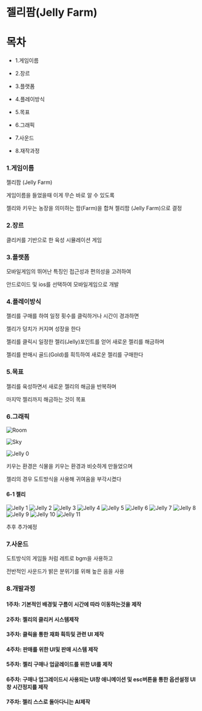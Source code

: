 # 젤리팜(Jelly Farm)



# 목차
- 1.게임이름

- 2.장르

- 3.플랫폼

- 4.플레이방식

- 5.목표

- 6.그래픽

- 7.사운드

- 8.재작과정

### 1.게임이름

젤리팜 (Jelly Farm)

게임이름을 들었을때 이게 무슨 바로 알 수 있도록

젤리와 키우는 농장을 의미하는 팜(Farm)을 합쳐 젤리팜 (Jelly Farm)으로 결정

### 2.장르

클리커를 기반으로 한 육성 시뮬레이션 게임

### 3.플랫폼

모바일게임의 뛰어난 특징인 접근성과 편의성을 고려하여

안드로이드 및 ios를 선택하여 모바일게임으로 개발

### 4.플레이방식

젤리를 구매를 하여 일정 횟수를 클릭하거나 시간이 경과하면

젤리가 덩치가 커지며 성장을 한다

젤리를 클릭시 일정한 젤리(Jelly)포인트를 얻어 새로운 젤리를 해금하며

젤리를 판매시 골드(Gold)를 흭득하여 새로운 젤리를 구매한다

### 5.목표

젤리를 육성하면서 새로운 젤리의 해금을 반복하며

마지막 젤리까지 해금하는 것이 목표

### 6.그래픽


![Room](https://user-images.githubusercontent.com/70842040/158149703-de1d7d7c-aa02-4106-a2db-2ba03278d406.png)

![Sky](https://user-images.githubusercontent.com/70842040/158149742-5360dfda-3690-487f-aaba-245e62e8fe8a.png)

![Jelly 0](https://user-images.githubusercontent.com/70842040/158149777-413c3cd8-01b0-4e80-9914-fba5eeafe1f8.png)

키우는 환경은 식물을 키우는 환경과 비슷하게 만들었으며

젤리의 경우 도트방식을 사용해 귀여움을 부각시켰다

#### 6-1 젤리
![Jelly 1](https://user-images.githubusercontent.com/70842040/163918895-55b9c875-d3a6-45a2-927f-242083a27cb6.png)
![Jelly 2](https://user-images.githubusercontent.com/70842040/163918914-b368d407-a069-485f-ae0b-61de522f5668.png)
![Jelly 3](https://user-images.githubusercontent.com/70842040/163918923-5560bd2d-a6b0-4a56-9b26-21748a796b6f.png)
![Jelly 4](https://user-images.githubusercontent.com/70842040/163918932-17c35cb9-75a3-4faa-8e81-1d7f7e8ee2b1.png)
![Jelly 5](https://user-images.githubusercontent.com/70842040/163918936-8291ed20-c3f9-4eb8-9f2e-a2ef7e95047b.png)
![Jelly 6](https://user-images.githubusercontent.com/70842040/163918953-059cc670-26cb-47a8-a6ea-0d5391ab20af.png)
![Jelly 7](https://user-images.githubusercontent.com/70842040/163918965-51d51787-0c0a-4532-88e6-2a74b5c464e9.png)
![Jelly 8](https://user-images.githubusercontent.com/70842040/163918980-2ef18aa9-5999-4d6b-a350-5d6fbfab01c7.png)
![Jelly 9](https://user-images.githubusercontent.com/70842040/163918987-7d4a3975-bdc2-4236-b6d7-a435811f8ff0.png)
![Jelly 10](https://user-images.githubusercontent.com/70842040/163918994-ca9016ef-7ea7-4c21-90e1-a218a0cba79d.png)
![Jelly 11](https://user-images.githubusercontent.com/70842040/163918996-2d579259-4081-4acc-aafb-7c974f02b42b.png)

추후 추가예정

### 7.사운드

도트방식의 게임들 처럼 레트로 bgm을 사용하고

전반적인 사운드가 밝은 분위기를 위해 높은 음을 사용


### 8.개발과정

#### 1주차: 기본적인 배경및 구름이 시간에 따라 이동하는것을 제작

#### 2주차: 젤리의 클리커 시스템제작
#### 3주차: 클릭을 통한 재화 흭득및 관련 UI 제작
#### 4주차: 판매를 위한 UI및 판매 시스템 제작
#### 5주차: 젤리 구매나 업글레이드를 위한 UI를 제작
#### 6주차: 구매나 업그레이드시 사용되는 UI창 애니메이션 및 esc버튼을 통한 옵션설정 UI창 시간정지를 제작
#### 7주차: 젤리 스스로 돌아다니는 AI제작




